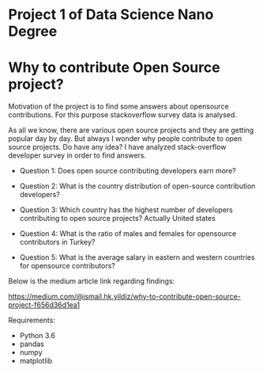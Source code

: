 
# Project 1 of Data Science Nano Degree 

# Why to contribute Open Source project?

Motivation of the project is to find some answers about opensource contributions.
For this purpose stackoverflow survey data is analysed.

As all we know, there are various open source projects and they are getting popular day by day.
But always I wonder why people contribute to open source projects. Do have any idea?
I have analyzed stack-overflow developer survey in order to find answers.


  - Question 1: Does open source contributing developers earn more?

  - Question 2: What is the country distribution of open-source contribution developers?

  - Question 3: Which country has the highest number of developers contributing to open source projects?
  Actually United states
  - Question 4: What is the ratio of males and females for opensource contributors in Turkey?

  - Question 5: What is the average salary in eastern and western countries for opensource contributors?


Below is the medium article link regarding findings:

https://medium.com/@ismail.hk.yildiz/why-to-contribute-open-source-project-f656d36d1ea1

Requirements:
- Python 3.6
- pandas
- numpy
- matplotlib


